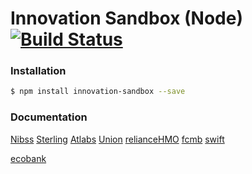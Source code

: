 # Innovation Sandbox (Node) [![Build Status](https://travis-ci.org/enyata/innovation-sandbox-node.svg?branch=master)](https://travis-ci.org/enyata/innovation-sandbox-node)

### Installation

```bash
$ npm install innovation-sandbox --save
```

### Documentation

[Nibss](https://github.com/enyata/innovation-sandbox-node/blob/master/lib/nibss/README.md)
[Sterling](https://github.com/enyata/innovation-sandbox-node/blob/master/lib/sterling/README.md)
[Atlabs](https://github.com/enyata/innovation-sandbox-node/blob/master/lib/atlabs/README.md)
[Union](https://github.com/enyata/innovation-sandbox-node/blob/master/lib/union/README.md)
[relianceHMO](https://github.com/enyata/innovation-sandbox-node/blob/master/lib/relianceHMO/README.md)
[fcmb](https://github.com/enyata/innovation-sandbox-node/blob/master/lib/fcmb/README.md)
[swift](https://github.com/enyata/innovation-sandbox-node/blob/master/lib/swift/README.md)

[ecobank](https://github.com/enyata/innovation-sandbox-node/blob/master/lib/ecobank/README.md)
